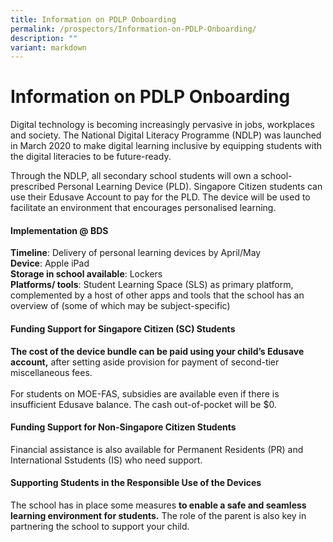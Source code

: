 ```yaml
---
title: Information on PDLP Onboarding
permalink: /prospectors/Information-on-PDLP-Onboarding/
description: ""
variant: markdown
---
```

Information on PDLP Onboarding
==============================

Digital technology is becoming increasingly pervasive in jobs, workplaces and society. The National Digital Literacy Programme (NDLP) was launched in March 2020 to make digital learning inclusive by equipping students with the digital literacies to be future-ready. 

Through the NDLP, all secondary school students will own a school-prescribed Personal Learning Device (PLD). Singapore Citizen students can use their Edusave Account to pay for the PLD. The device will be used to facilitate an environment that encourages personalised learning.

#### **Implementation @ BDS** 
<b>Timeline</b>: Delivery of personal learning devices by April/May
<br><b>Device</b>: Apple iPad 
<br><b>Storage in school available</b>: Lockers 
<br><b>Platforms/ tools</b>: Student Learning Space (SLS) as primary platform, complemented by a host of other apps and tools that the school has an overview of (some of which may be subject-specific)


#### **Funding Support for Singapore Citizen (SC) Students**

**The cost of the device bundle can be paid using your child’s Edusave account,** after setting aside provision for payment of second-tier miscellaneous fees. 
<br><br>For students on MOE-FAS, subsidies are available even if there is insufficient Edusave balance. The cash out-of-pocket will be $0.

#### **Funding Support for Non-Singapore Citizen Students**

Financial assistance is also available for Permanent Residents (PR) and International Sstudents (IS) who need support. 


#### **Supporting Students in the Responsible Use of the Devices**

The school has in place some measures **to enable a safe and seamless learning environment for students.** The role of the parent is also key in partnering the school to support your child.